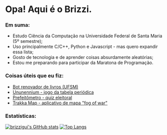 # Opa! Aqui é o Brizzi.

### Em suma:
* Estudo Ciência da Computação na Universidade Federal de Santa Maria (5º semestre);
* Uso principalmente C/C++, Python e Javascript - mas quero expandir essa lista;
* Gosto de tecnologia e de aprender coisas absurdamente aleatórias;
* Estou me preparando para participar da Maratona de Programação.

### Coisas úteis que eu fiz:
* [Bot renovador de livros (UFSM)](https://github.com/brizzigui/renovador_biblioteca)
* [Ununennium - jogo da tabela periódica](https://ununennium.vercel.app/)
* [Prefeitômetro - quiz eleitoral](https://www.prefeitometro.com)
* [Trakka Map - aplicativo de mapa "fog of war"](https://github.com/brizzigui/trakka)

### Estatísticas:


[![brizzigui's GitHub stats](https://github-readme-stats.vercel.app/api?username=brizzigui&theme=midnight-purple&show_icons=true&border_color=7f3ace)](https://github.com/anuraghazra/github-readme-stats)
[![Top Langs](https://github-readme-stats.vercel.app/api/top-langs/?username=brizzigui&theme=midnight-purple&exclude_repo=cg&border_color=7f3ace&layout=compact&langs_count=8)](https://github.com/anuraghazra/github-readme-stats)
